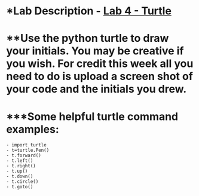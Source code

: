 # *Lab Description - [Lab 4 - Turtle](https://btc.instructure.com/courses/1997047/assignments/20426460)

# **Use the python turtle to draw your initials.  You may be creative if you wish.  For credit this week all you need to do is upload a screen shot of your code and the initials you drew.



# ***Some helpful turtle command examples:
    - import turtle
    - t=turtle.Pen()
    - t.forward()
    - t.left()
    - t.right()
    - t.up()
    - t.down()
    - t.circle()
    - t.goto()

